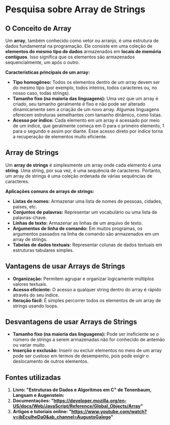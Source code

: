 # Pesquisa sobre Array de Strings

## O Conceito de Array

Um **array**, também conhecido como vetor ou arranjo, é uma estrutura de dados fundamental na programação. Ele consiste em uma coleção de **elementos do mesmo tipo de dados** armazenados em **locais de memória contíguos**. Isso significa que os elementos são armazenados sequencialmente, um após o outro.

**Características principais de um array:**

* **Tipo homogêneo:** Todos os elementos dentro de um array devem ser do mesmo tipo (por exemplo, todos inteiros, todos caracteres ou, no nosso caso, todas strings).
* **Tamanho fixo (na maioria das linguagens):** Uma vez que um array é criado, seu tamanho geralmente é fixo e não pode ser alterado dinamicamente sem a criação de um novo array. Algumas linguagens oferecem estruturas semelhantes com tamanho dinâmico, como listas.
* **Acesso por índice:** Cada elemento em um array é acessado por meio de um índice, que geralmente começa em 0 para o primeiro elemento, 1 para o segundo e assim por diante. Esse acesso direto por índice torna a recuperação de elementos muito eficiente.

## Array de Strings

Um **array de strings** é simplesmente um array onde cada elemento é uma **string**. Uma string, por sua vez, é uma sequência de caracteres. Portanto, um array de strings é uma coleção ordenada de várias sequências de caracteres.

**Aplicações comuns de arrays de strings:**

* **Listas de nomes:** Armazenar uma lista de nomes de pessoas, cidades, países, etc.
* **Conjuntos de palavras:** Representar um vocabulário ou uma lista de palavras-chave.
* **Linhas de texto:** Armazenar as linhas de um arquivo de texto.
* **Argumentos de linha de comando:** Em muitos programas, os argumentos passados na linha de comando são armazenados em um array de strings.
* **Tabelas de dados textuais:** Representar colunas de dados textuais em estruturas tabulares simples.

## Vantagens de usar Arrays de Strings

* **Organização:** Permitem agrupar e organizar logicamente múltiplos valores textuais.
* **Acesso eficiente:** O acesso a qualquer string dentro do array é rápido através do seu índice.
* **Iteração fácil:** É simples percorrer todos os elementos de um array de strings usando loops.

## Desvantagens de usar Arrays de Strings

* **Tamanho fixo (na maioria das linguagens):** Pode ser ineficiente se o número de strings a serem armazenadas não for conhecido de antemão ou variar muito.
* **Inserção e exclusão:** Inserir ou excluir elementos no meio de um array pode ser custoso em termos de desempenho, pois pode exigir o deslocamento de outros elementos.

## Fontes utilizadas

1.  **Livro: "Estruturas de Dados e Algoritmos em C" de Tenenbaum, Langsam e Augenstein:**
2.  **Documentações: "https://developer.mozilla.org/en-US/docs/Web/JavaScript/Reference/Global_Objects/Array"**
3.  **Artigos e tutoriais online: "https://www.youtube.com/watch?v=ibEculheDa0&ab_channel=AugustoGalego"** 